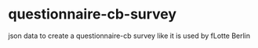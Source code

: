 # questionnaire-cb-survey
json data to create a questionnaire-cb survey like it is used by fLotte Berlin
